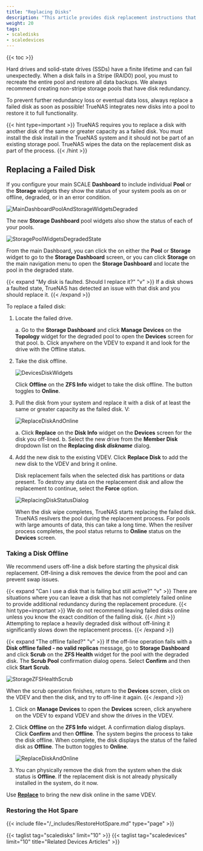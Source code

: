 ```yaml
---
title: "Replacing Disks"
description: "This article provides disk replacement instructions that includes taking a failed disk offline and and replacing a disk in an existing VDEV."
weight: 20
tags:
- scaledisks
- scaledevices
---
```


{{< toc >}}


Hard drives and solid-state drives (SSDs) have a finite lifetime and can fail unexpectedly.
When a disk fails in a Stripe (RAID0) pool, you must to recreate the entire pool and restore all data backups.
We always recommend creating non-stripe storage pools that have disk redundancy.

To prevent further redundancy loss or eventual data loss, always replace a failed disk as soon as possible!
TrueNAS integrates new disks into a pool to restore it to full functionality.

{{< hint type=important >}}
TrueNAS requires you to replace a disk with another disk of the same or greater capacity as a failed disk.
You must install the disk install in the TrueNAS system and it should not be part of an existing storage pool.
TrueNAS wipes the data on the replacement disk as part of the process.
{{< /hint >}}

## Replacing a Failed Disk

If you configure your main SCALE **Dashboard** to include individual **Pool** or the **Storage** widgets they show the status of your system pools as on or offline, degraded, or in an error condition. 

![MainDashboardPoolAndStorageWidgetsDegraded](/images/SCALE/22.12/MainDashboardPoolAndStorageWidgetsDegraded.png "Main Dashboard Pool and Storage Widgets Degraded")

The new **Storage Dashboard** pool widgets also show the status of each of your pools. 

![StoragePoolWidgetsDegradedState](/images/SCALE/22.12/StoragePoolWidgetsDegradedState.png "Storage Pool Widgets in Degraded State") 

From the main Dashboard, you can click the <i class="fa fa-database" aria-hidden="true" title="Pool Status"></i> on either the **Pool** or **Storage** widget to go to the **Storage Dashboard** screen, or you can click **Storage** on the main navigation menu to open the **Storage Dashboard** and locate the pool in the degraded state.

{{< expand "My disk is faulted. Should I replace it?" "v" >}}
If a disk shows a faulted state, TrueNAS has detected an issue with that disk and you should replace it.
{{< /expand >}}

To replace a failed disk:

1. Locate the failed drive.

   a. Go to the **Storage Dashboard** and click **Manage Devices** on the **Topology** widget for the degraded pool to open the **Devices** screen for that pool. 
   b. Click anywhere on the VDEV to expand it and look for the drive with the Offline status.

2. Take the disk offline. 
   
   ![DevicesDiskWidgets](/images/SCALE/22.12/DevicesDiskWidgets.png "Devices Disk Widgets") 

   Click **Offline** on the **ZFS Info** widget to take the disk offline. The button toggles to **Online**.

3. Pull the disk from your system and replace it with a disk of at least the same or greater capacity as the failed disk. V:
   
   ![ReplaceDiskAndOnline](/images/SCALE/22.12/ReplaceDiskAndOnline.png "Replace and Online a Disk")
   
   a. Click **Replace** on the **Disk Info** widget on the **Devices** screen for the disk you off-lined.
   b. Select the new drive from the **Member Disk** dropdown list on the **Replacing disk *diskname*** dialog.

4. Add the new disk to the existing VDEV. Click **Replace Disk** to add the new disk to the VDEV and bring it online.

   Disk replacement fails when the selected disk has partitions or data present.
   To destroy any data on the replacement disk and allow the replacement to continue, select the **Force** option.

   ![ReplacingDiskStatusDialog](/images/SCALE/22.12/ReplacingDiskStatusDialog.png "Replacing Disk Status") 

   When the disk wipe completes, TrueNAS starts replacing the failed disk. 
   TrueNAS resilvers the pool during the replacement process.
   For pools with large amounts of data, this can take a long time.
   When the resilver process completes, the pool status returns to **Online** status on the **Devices** screen.

### Taking a Disk Offline 

We recommend users off-line a disk before starting the physical disk replacement. 
Off-lining a disk removes the device from the pool and can prevent swap issues.

{{< expand "Can I use a disk that is failing but still active?" "v" >}}
There are situations where  you can leave a disk that has not completely failed online to provide additional redundancy during the replacement procedure.
{{< hint type=important >}}
We do not recommend leaving failed disks online unless you know the exact condition of the failing disk.
{{< /hint >}}
Attempting to replace a heavily degraded disk without off-lining it significantly slows down the replacement process.
{{< /expand >}}

{{< expand "The offline failed?" "v" >}}
If the off-line operation fails with a **Disk offline failed - no valid replicas** message, go to **Storage Dashboard** and click **Scrub** on the **ZFS Health** widget for the pool with the degraded disk. The **Scrub Pool** confirmation dialog opens. Select **Confirm** and then click **Start Scrub**.

![StorageZFSHealthScrub](/images/SCALE/22.12/StorageZFSHealthScrub.png "Storage ZFS Health Scrub Pool")

When the scrub operation finishes, return to the **Devices** screen, click on the VDEV and then the disk, and try to off-line it again.
{{< /expand >}}

1. Click on **Manage Devices** to open the **Devices** screen, click anywhere on the VDEV to expand VDEV and show the drives in the VDEV. 

2. Click **Offline** on the **ZFS Info** widget. A confirmation dialog displays. Click **Confirm** and then **Offline**. 
   The system begins the process to take the disk offline. When complete, the disk displays the status of the failed disk as **Offline**. 
   The button toggles to **Online**.

   ![ReplaceDiskAndOnline](/images/SCALE/22.12/ReplaceDiskAndOnline.png "Off-Lining A Disk") 

3. You can physically remove the disk from the system when the disk status is **Offline**. 
   If the replacement disk is not already physically installed in the system, do it now.

Use **[Replace](#replacing-a-failed-disk)** to bring the new disk online in the same VDEV.

### Restoring the Hot Spare

{{< include file="/_includes/RestoreHotSpare.md" type="page" >}}
   
{{< taglist tag="scaledisks" limit="10" >}}
{{< taglist tag="scaledevices" limit="10" title="Related Devices Articles" >}}